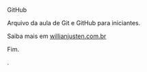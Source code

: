 GitHub

Arquivo da aula de Git e GitHub para iniciantes.

Saiba mais em [willianjusten.com.br](http://willianjusten.com.br)

Fim.

.
